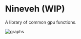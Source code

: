 # Nineveh (WIP)

A library of common gpu functions.

![graphs](http://techsnuffle.com/assets/images/graphing0.png)
